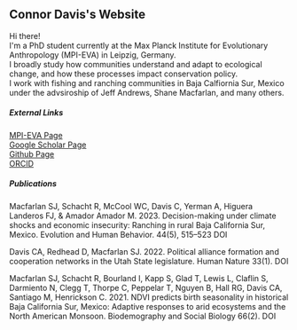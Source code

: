 Connor Davis's Website
---

Hi there!  
I'm a PhD student currently at the Max Planck Institute for Evolutionary Anthropology (MPI-EVA) in Leipzig, Germany.  
I broadly study how communities understand and adapt to ecological change, and how these processes impact conservation policy.  
I work with fishing and ranching communities in Baja Calfiornia Sur, Mexico under the advsiroship of Jeff Andrews, Shane Macfarlan, and many others.  

##### External Links 

[MPI-EVA Page](https://www.eva.mpg.de/ecology/staff/connor-davis/])   
[Google Scholar Page](https://scholar.google.com/citations?user=VXTF6NsAAAAJ&hl=en&oi=ao)   
[Github Page](https://github.com/Condavi)  
[ORCID](https://orcid.org/0000-0001-7714-6698)  

##### Publications 

Macfarlan SJ, Schacht R, McCool WC, Davis C, Yerman A, Higuera Landeros FJ, & Amador Amador M. 2023. Decision-making under climate shocks and economic insecurity: Ranching in rural Baja California Sur, Mexico. Evolution and Human Behavior. 44(5), 515–523
DOI

Davis CA, Redhead D, Macfarlan SJ. 2022. Political alliance formation and cooperation networks in the Utah State legislature. Human Nature 33(1).
DOI

Macfarlan SJ, Schacht R, Bourland I, Kapp S, Glad T, Lewis L, Claflin S, Darmiento N, Clegg T, Thorpe C, Peppelar T, Nguyen B, Hall RG, Davis CA, Santiago M, Henrickson C. 2021. NDVI predicts birth seasonality in historical Baja California Sur, Mexico: Adaptive responses to arid ecosystems and the North American Monsoon. Biodemography and Social Biology 66(2).
DOI









